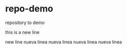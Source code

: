 # repo-demo
repository to demo

this is a new line

new line
nueva linea
nueva linea
nueva linea
nueva linea
